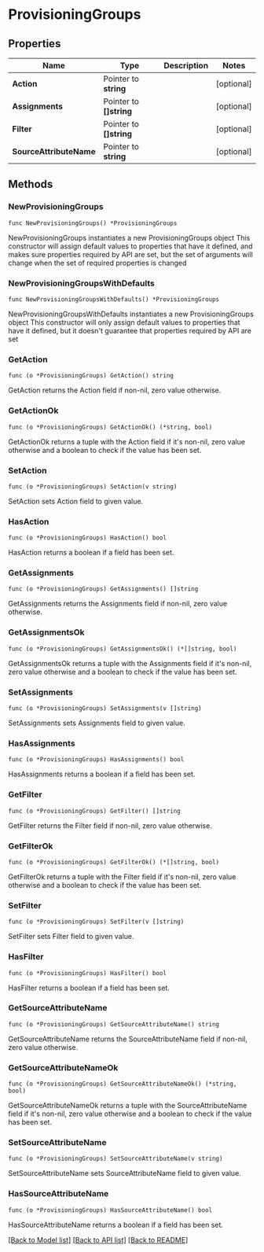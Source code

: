 # ProvisioningGroups

## Properties

Name | Type | Description | Notes
------------ | ------------- | ------------- | -------------
**Action** | Pointer to **string** |  | [optional] 
**Assignments** | Pointer to **[]string** |  | [optional] 
**Filter** | Pointer to **[]string** |  | [optional] 
**SourceAttributeName** | Pointer to **string** |  | [optional] 

## Methods

### NewProvisioningGroups

`func NewProvisioningGroups() *ProvisioningGroups`

NewProvisioningGroups instantiates a new ProvisioningGroups object
This constructor will assign default values to properties that have it defined,
and makes sure properties required by API are set, but the set of arguments
will change when the set of required properties is changed

### NewProvisioningGroupsWithDefaults

`func NewProvisioningGroupsWithDefaults() *ProvisioningGroups`

NewProvisioningGroupsWithDefaults instantiates a new ProvisioningGroups object
This constructor will only assign default values to properties that have it defined,
but it doesn't guarantee that properties required by API are set

### GetAction

`func (o *ProvisioningGroups) GetAction() string`

GetAction returns the Action field if non-nil, zero value otherwise.

### GetActionOk

`func (o *ProvisioningGroups) GetActionOk() (*string, bool)`

GetActionOk returns a tuple with the Action field if it's non-nil, zero value otherwise
and a boolean to check if the value has been set.

### SetAction

`func (o *ProvisioningGroups) SetAction(v string)`

SetAction sets Action field to given value.

### HasAction

`func (o *ProvisioningGroups) HasAction() bool`

HasAction returns a boolean if a field has been set.

### GetAssignments

`func (o *ProvisioningGroups) GetAssignments() []string`

GetAssignments returns the Assignments field if non-nil, zero value otherwise.

### GetAssignmentsOk

`func (o *ProvisioningGroups) GetAssignmentsOk() (*[]string, bool)`

GetAssignmentsOk returns a tuple with the Assignments field if it's non-nil, zero value otherwise
and a boolean to check if the value has been set.

### SetAssignments

`func (o *ProvisioningGroups) SetAssignments(v []string)`

SetAssignments sets Assignments field to given value.

### HasAssignments

`func (o *ProvisioningGroups) HasAssignments() bool`

HasAssignments returns a boolean if a field has been set.

### GetFilter

`func (o *ProvisioningGroups) GetFilter() []string`

GetFilter returns the Filter field if non-nil, zero value otherwise.

### GetFilterOk

`func (o *ProvisioningGroups) GetFilterOk() (*[]string, bool)`

GetFilterOk returns a tuple with the Filter field if it's non-nil, zero value otherwise
and a boolean to check if the value has been set.

### SetFilter

`func (o *ProvisioningGroups) SetFilter(v []string)`

SetFilter sets Filter field to given value.

### HasFilter

`func (o *ProvisioningGroups) HasFilter() bool`

HasFilter returns a boolean if a field has been set.

### GetSourceAttributeName

`func (o *ProvisioningGroups) GetSourceAttributeName() string`

GetSourceAttributeName returns the SourceAttributeName field if non-nil, zero value otherwise.

### GetSourceAttributeNameOk

`func (o *ProvisioningGroups) GetSourceAttributeNameOk() (*string, bool)`

GetSourceAttributeNameOk returns a tuple with the SourceAttributeName field if it's non-nil, zero value otherwise
and a boolean to check if the value has been set.

### SetSourceAttributeName

`func (o *ProvisioningGroups) SetSourceAttributeName(v string)`

SetSourceAttributeName sets SourceAttributeName field to given value.

### HasSourceAttributeName

`func (o *ProvisioningGroups) HasSourceAttributeName() bool`

HasSourceAttributeName returns a boolean if a field has been set.


[[Back to Model list]](../README.md#documentation-for-models) [[Back to API list]](../README.md#documentation-for-api-endpoints) [[Back to README]](../README.md)


